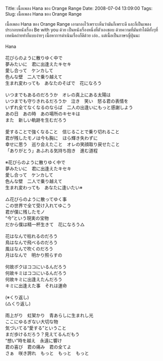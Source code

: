 Title: เนื้อเพลง Hana ของ Orange Range 
Date: 2008-07-04 13:09:00
Tags:  
Slug: เนื้อเพลง Hana ของ Orange Range 


เนื้อเพลง Hana ของ Orange Range เอามาลงไว้เพราะเห็นว่ามันก็เพราะดี และก็เป็นเพลงประกอบหนังเรื่อง Be with you ด้วย เป็นหนังเรื่องหนึ่งที่ตัวเองชอบ ด้วยความที่มันทำได้ดีทั้งๆที่เทคนิคถ่ายทำก็แบบง่ายๆ เนื้อหาการดำเนินเรื่องก็ดีด้วย เอ่อ.. แต่เนื้อเป็นภาษาญี่ปุ่นนะ<br /><br />Hana<br /><br />花びらのように散りゆく中で<br />夢みたいに　君に出逢えたキセキ<br />愛し合って　ケンカして<br />色んな壁　二人で乗り越えて<br />生まれ変わっても　あなたのそばで　花になろう<br /><br />いつまでもあるのだろうか　オレの真上にある太陽は<br />いつまでも守りきれるだろうか　泣き　笑い　怒る君の表情を<br />いずれ全てなくなるのならば　二人の出逢いにもっと感謝しよう<br />あの日　あの時　あの場所のキセキは<br />また　新しい軌跡を生むだろう<br /><br />愛することで強くなること　信じることで乗り切れること<br />君が残したモノは今も胸に　ほら輝き失わずに<br />幸せに思う　巡り会えたこと　オレの笑顔取り戻せたこと<br />「ありがとう」あふれる気持ち抱き　進む道程<br /><br />※花びらのように散りゆく中で<br />夢みたいに　君に出逢えたキセキ<br />愛し合って　ケンカして<br />色んな壁　二人で乗り越えて<br />生まれ変わっても　あなたに逢いたい※<br /><br />△花びらのように散ってゆく事<br />この世界で全て受け入れてゆこう<br />君が僕に残したモノ<br />“今”という現実の宝物<br />だから僕は精一杯生きて　花になろう△<br /><br />花はなんで枯れるのだろう<br />鳥はなんで飛べるのだろう<br />風はなんで吹くのだろう<br />月はなんで　明かり照らすの<br /><br />何故ボクはココにいるんだろう<br />何故キミはココにいるんだろう<br />何故キミに出逢えたんだろう<br />キミに出逢えた事　それは運命<br /><br />(※くり返し)<br />(△くり返し)<br /><br />雨上がり　虹架かり　青あらしに生まれし光<br />ここにゆるぎない大切な物<br />気づいてる“愛する”ということ<br />まだ歩けるだろう？見えてるんだもう<br />“想い”時を越え　永遠に響け<br />君の喜び　君の痛み　君の全てよ<br />さぁ　咲き誇れ　もっと　もっと　もっと
